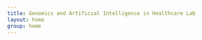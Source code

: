 ```yaml
---
title: Genomics and Artificial Intelligence in Healthcare Lab
layout: home
group: home
---
```


<!-- This file's content is now handled by the home.html layout -->
